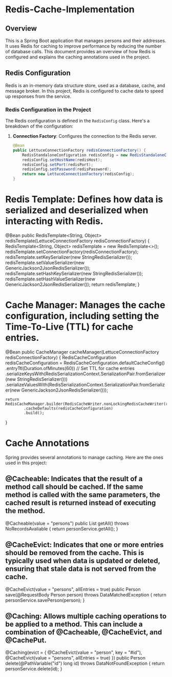 # Redis-Cache-Implementation

## Overview

This is a Spring Boot application that manages persons and their addresses. It uses Redis for caching to improve performance by reducing the number of database calls. This document provides an overview of how Redis is configured and explains the caching annotations used in the project.

## Redis Configuration

Redis is an in-memory data structure store, used as a database, cache, and message broker. In this project, Redis is configured to cache data to speed up responses from the service.

### Redis Configuration in the Project

The Redis configuration is defined in the `RedisConfig` class. Here's a breakdown of the configuration:

1. **Connection Factory**: Configures the connection to the Redis server.
   ```java
   @Bean
   public LettuceConnectionFactory redisConnectionFactory() {
       RedisStandaloneConfiguration redisConfig = new RedisStandaloneConfiguration();
       redisConfig.setHostName(redisHost);
       redisConfig.setPort(redisPort);
       redisConfig.setPassword(redisPassword);
       return new LettuceConnectionFactory(redisConfig);
   }


# Redis Template: Defines how data is serialized and deserialized when interacting with Redis.

@Bean
public RedisTemplate<String, Object> redisTemplate(LettuceConnectionFactory redisConnectionFactory) {
    RedisTemplate<String, Object> redisTemplate = new RedisTemplate<>();
    redisTemplate.setConnectionFactory(redisConnectionFactory);
    redisTemplate.setKeySerializer(new StringRedisSerializer());
    redisTemplate.setValueSerializer(new GenericJackson2JsonRedisSerializer());
    redisTemplate.setHashKeySerializer(new StringRedisSerializer());
    redisTemplate.setHashValueSerializer(new GenericJackson2JsonRedisSerializer());
    return redisTemplate;
}


# Cache Manager: Manages the cache configuration, including setting the Time-To-Live (TTL) for cache entries.

@Bean
public CacheManager cacheManager(LettuceConnectionFactory redisConnectionFactory) {
    RedisCacheConfiguration redisCacheConfiguration = RedisCacheConfiguration.defaultCacheConfig()
            .entryTtl(Duration.ofMinutes(60)) // Set TTL for cache entries
            .serializeKeysWith(RedisSerializationContext.SerializationPair.fromSerializer(new StringRedisSerializer()))
            .serializeValuesWith(RedisSerializationContext.SerializationPair.fromSerializer(new GenericJackson2JsonRedisSerializer()));

    return RedisCacheManager.builder(RedisCacheWriter.nonLockingRedisCacheWriter(redisConnectionFactory))
            .cacheDefaults(redisCacheConfiguration)
            .build();
}



# Cache Annotations
Spring provides several annotations to manage caching. Here are the ones used in this project:

## @Cacheable: Indicates that the result of a method call should be cached. If the same method is called with the same parameters, the cached result is returned instead of executing the method.

@Cacheable(value = "persons")
public List<Person> getAll() throws NoRecordsAvaliable {
    return personService.getAll();
}


## @CacheEvict: Indicates that one or more entries should be removed from the cache. This is typically used when data is updated or deleted, ensuring that stale data is not served from the cache.

@CacheEvict(value = "persons", allEntries = true)
public Person save(@RequestBody Person person) throws DataMatchedException {
    return personService.savePerson(person);
}


## @Caching: Allows multiple caching operations to be applied to a method. This can include a combination of @Cacheable, @CacheEvict, and @CachePut.

@Caching(evict = {
    @CacheEvict(value = "person", key = "#id"),
    @CacheEvict(value = "persons", allEntries = true)
})
public Person delete(@PathVariable("id") long id) throws DataNotFoundException {
    return personService.delete(id);
}

